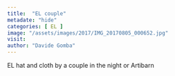 ```yaml
---
title:  "EL couple"
metadate: "hide"
categories: [ EL ]
image: "/assets/images/2017/IMG_20170805_000652.jpg"
visit: 
author: "Davide Gomba"
---
```


EL hat and cloth by a couple in the night or Artibarn